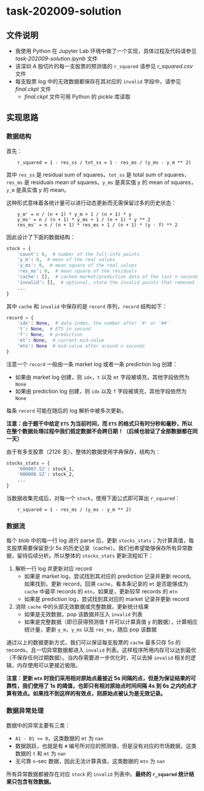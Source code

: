 # task-202009-solution

## 文件说明

- 我使用 Python 在 Jupyter Lab 环境中做了一个实现，具体过程及代码请参见 *task-202009-solution.ipynb* 文件
- 该深圳 A 股切片的每一支股票的预测值的 `r_squared` 请参见 *r_squared.csv* 文件
- 每支股票 log 中的无效数据都保存在其对应的 `invalid` 字段中，请参见 *final.ckpt* 文件
    - *final.ckpt* 文件可用 Python 的 *pickle* 库读取

## 实现思路

### 数据结构

首先：

```
    r_squared = 1 - res_ss / tot_ss = 1 - res_ms / (y_ms - y_m ** 2)
```

其中 `res_ss` 是 residual sum of squares，`tot_ss` 是 total sum of squares，`res_ms` 是 residuals mean of squares，`y_ms` 是真实值 y 的 mean of squares，`y_m` 是真实值 y 的 mean。

这种形式意味着各统计量可以进行动态更新而无需保留过多的历史状态：

```
    y_m' = n / (n + 1) * y_m + 1 / (n + 1) * y
    y_ms' = n / (n + 1) * y_ms + 1 / (n + 1) * y ** 2
    res_ms' = n / (n + 1) * res_ms + 1 / (n + 1) * (y - f) ** 2
```

因此设计了下面的数据结构：

```python
stock = {
    'count': 0,  # number of the full-info points
    'y_m': 0,  # mean of the real values
    'y_ms': 0,  # mean square of the real values
    'res_ms': 0,  # mean square of the residuals
    'cache': [],  # cached market/prediction data of the last n seconds
    'invalid': [],  # optional, store the invalid points that removed from cache
    ...
}
```

其中 `cache` 和 `invalid` 中保存的是 `record` 序列，`record` 结构如下：

```python
record = {
    'idx': None,  # data index, the number after '#' or '##'
    't': None,  # ETS in second
    'f': None,  # prediction
    'mt': None,  # current mid-value
    'mtn': None  # mid-value after around n seconds
}
```

注意一个 `record` 一般由一条 market log 或者一条 prediction log 创建：

- 如果由 market log 创建，则 `idx`，`t` 以及 `mt` 字段被填充，其他字段依然为 `None`
- 如果由 prediction log 创建，则 `idx` 以及 `f` 字段被填充，其他字段依然为 `None`

每条 `record` 可能在随后的 log 解析中被多次更新。

**注意：由于题干中给定 `ETS` 为当前时间，而 `ETS` 的格式只有时分秒和毫秒，所以在整个数据处理过程中我们假定数据不会跨日期！（后续也验证了全部数据都在同一天）**

由于有多支股票（2126 支），整体的数据使用字典保存，结构为：

```python
stocks_stats = {
    '000007.SZ': stock_1,
    '000008.SZ': stock_2,
    ...
}
```

当数据收集完成后，对每一个 `stock`，使用下面公式即可算出 `r_squared`：

```
    r_squared = 1 - res_ms / (y_ms - y_m ** 2)
```

### 数据流

每个 blob 中的每一行 log 进行 parse 后，更新 `stocks_stats`；为计算真值，每支股票需要保留至少 5s 的历史记录（cache）。我们也希望能够保存所有异常数据，留待后续分析。所以整体的 `stocks_stats` 更新流程如下：

1. 解析一行 log 并更新对应 record
    - 如果是 market log，尝试找到其对应的 prediction 记录并更新 record。如果找到，更新 record，回溯 `cache`，看本条记录的 `mt` 是否能够成为 `cache` 中最早 records 的 `mtn`，如果是，更新较早 records 的 `mtn`
    - 如果是 prediction log，尝试找到其对应的 market 记录并更新 record
2. 消除 `cache` 中的头部无效数据或完整数据，更新统计结果
    - 如果是无效数据，pop 该数据并压入 `invalid` 列表
    - 如果是完整数据（即已获得预测值 f 并可以计算真值 y 的数据），计算相应统计量，更新 `y_m`，`y_ms` 以及 `res_ms`，随后 pop 该数据

通过以上的数据更新方式，我们可以保证每支股票的 `cache` 最多只存 5s 的 records，且一切异常数据都进入 `invalid` 列表。这样程序所用内存可以达到最优（不保存任何过期数据）。当内存需要进一步优化时，可以去掉 `invalid` 相关的逻辑，内存使用可以更接近极限。

**注意：更新 `mtn` 时我们采用相对原始点最接近 5s 间隔的点，但是为保证结果的可靠性，我们使用了 1s 的阈值，也即只有相对原始点时间间隔 4s 到 6s 之内的点才算有效点。如果找不到这样的有效点，则原始点被认为是无效记录。**

### 数据异常处理

数据中的异常主要有三类：

- `A1 - B1 <= 0`，这类数据的 `mt` 为 `nan`
- 数据跳跃，也就是有 `#` 编号所对应的预测值，但是没有对应的市场数据，这类数据的 `t` 和 `mt` 为 `nan`
- 无可靠 `n`-sec 数据，因此无法计算真值，这类数据的 `mtn` 为 `nan`

所有异常数据都被存在对应 `stock` 的 `invalid` 列表中。**最终的 `r_squared` 统计结果只包含有效数据。**
